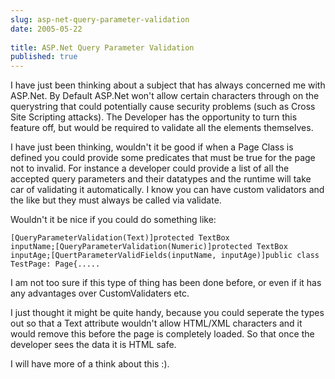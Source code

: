 ```yaml
---
slug: asp-net-query-parameter-validation
date: 2005-05-22
 
title: ASP.Net Query Parameter Validation
published: true
---
```

I have just been thinking about a subject that has always concerned me with ASP.Net.  By Default ASP.Net won't allow certain characters through on the querystring that could potentially cause security problems (such as Cross Site Scripting attacks).  The Developer has the opportunity to turn this feature off, but would be required to validate all the elements themselves.<p />I have just been thinking, wouldn't it be good if when a Page Class is defined you could provide some predicates that must be true for the page not to invalid.  For instance a developer could provide a list of all the accepted query parameters and their datatypes and the runtime will take car of validating it automatically.  I know you can have custom validators and the like but they must always be called via validate.<p />Wouldn't it be nice if you could do something like:<p /><code>[QueryParameterValidation(Text)]protected TextBox inputName;[QueryParameterValidation(Numeric)]protected TextBox inputAge;[QuertParameterValidFields(inputName, inputAge)]public class TestPage: Page{.....</code><p />I am not too sure if this type of thing has been done before, or even if it has any advantages over CustomValidaters etc.<p />I just thought it might be quite handy, because you could seperate the types out so that a Text attribute wouldn't allow HTML/XML characters and it would remove this before the page is completely loaded.  So that once the developer sees the data it is HTML safe.<p />I will have more of a think about this :).

